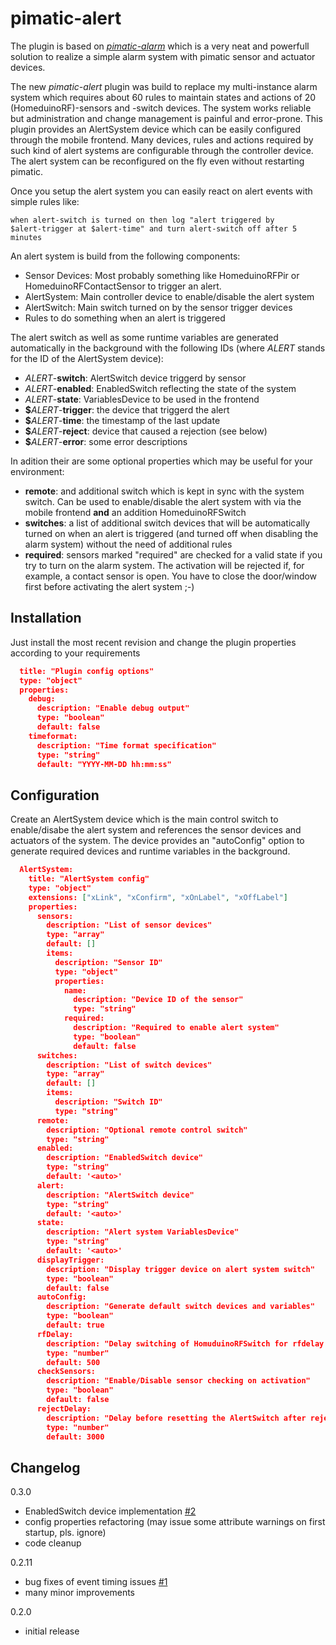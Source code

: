 pimatic-alert
=============
The plugin is based on [_pimatic-alarm_](https://github.com/michbeck100/pimatic-alarm) which is a very neat and powerfull solution
to realize a simple alarm system with pimatic sensor and actuator devices.

The new _pimatic-alert_ plugin was build to replace my multi-instance
alarm system which requires about 60 rules to maintain states and
actions of 20 (HomeduinoRF)-sensors and -switch devices. The system
works reliable but administration and change management is painful and
error-prone. This plugin provides an AlertSystem device which can be
easily configured through the mobile frontend. Many devices, rules and
actions required by such kind of alert systems are configurable through
the controller device. The alert system can be reconfigured on the fly
even without restarting pimatic.

Once you setup the alert system you can easily react on alert events
with simple rules like:

```
when alert-switch is turned on then log "alert triggered by
$alert-trigger at $alert-time" and turn alert-switch off after 5 minutes
```
An alert system is build from the following components:

- Sensor Devices: Most probably something like HomeduinoRFPir or
  HomeduinoRFContactSensor to trigger an alert.
- AlertSystem: Main controller device to enable/disable the alert system
- AlertSwitch: Main switch turned on by the sensor trigger devices
- Rules to do something when an alert is triggered

The alert switch as well as some runtime variables are generated
automatically in the background with the following IDs (where _ALERT_
stands for the ID of the AlertSystem device):

- _ALERT_-**switch**: AlertSwitch device triggerd by sensor
- _ALERT_-**enabled**: EnabledSwitch reflecting the state of the system
- _ALERT_-**state**: VariablesDevice to be used in the frontend
- **$**_ALERT_-**trigger**: the device that triggerd the alert
- **$**_ALERT_-**time**: the timestamp of the last update
- **$**_ALERT_-**reject**: device that caused a rejection (see below)
- **$**_ALERT_-**error**: some error descriptions

In adition their are some optional properties which may be useful for
your environment:

- **remote**: and additional switch which is kept in sync with the system
  switch. Can be used to enable/disable the alert system with via the
  mobile frontend **and** an addition HomeduinoRFSwitch
- **switches**: a list of additional switch devices that will be
  automatically turned on when an alert is triggered (and turned off
  when disabling the alarm system) without the need of additional rules
- **required**: sensors marked "required" are checked for a valid state if
  you try to turn on the alarm system. The activation will be rejected
  if, for example, a contact sensor is open. You have to close the
  door/window first before activating the alert system ;-)


Installation
------------
Just install the most recent revision and change the plugin properties
according to your requirements

```json
  title: "Plugin config options"
  type: "object"
  properties:
    debug:
      description: "Enable debug output"
      type: "boolean"
      default: false
    timeformat:
      description: "Time format specification"
      type: "string"
      default: "YYYY-MM-DD hh:mm:ss"
```

Configuration
-------------
Create an AlertSystem device which is the main control switch to
enable/disabe the alert system and references the sensor devices and
actuators of the system. The device provides an "autoConfig" option to
generate required devices and runtime variables in the background.

```json
  AlertSystem:
    title: "AlertSystem config"
    type: "object"
    extensions: ["xLink", "xConfirm", "xOnLabel", "xOffLabel"]
    properties:
      sensors:
        description: "List of sensor devices"
        type: "array"
        default: []
        items:
          description: "Sensor ID"
          type: "object"
          properties:
            name:
              description: "Device ID of the sensor"
              type: "string"
            required:
              description: "Required to enable alert system"
              type: "boolean"
              default: false
      switches:
        description: "List of switch devices"
        type: "array"
        default: []
        items:
          description: "Switch ID"
          type: "string"
      remote:
        description: "Optional remote control switch"
        type: "string"
      enabled:
        description: "EnabledSwitch device"
        type: "string"
        default: '<auto>'
      alert:
        description: "AlertSwitch device"
        type: "string"
        default: '<auto>'
      state:
        description: "Alert system VariablesDevice"
        type: "string"
        default: '<auto>'
      displayTrigger:
        description: "Display trigger device on alert system switch"
        type: "boolean"
        default: false
      autoConfig:
        description: "Generate default switch devices and variables"
        type: "boolean"
        default: true
      rfDelay:
        description: "Delay switching of HomuduinoRFSwitch for rfdelay ms"
        type: "number"
        default: 500
      checkSensors:
        description: "Enable/Disable sensor checking on activation"
        type: "boolean"
        default: false
      rejectDelay:
        description: "Delay before resetting the AlertSwitch after rejection"
        type: "number"
        default: 3000
```

Changelog
---------

0.3.0

- EnabledSwitch device implementation [#2](https://github.com/bstrebel/pimatic-alert/issues/2)
- config properties refactoring (may issue some attribute warnings on
  first startup, pls. ignore)
- code cleanup

0.2.11

- bug fixes of event timing issues [#1](https://github.com/bstrebel/pimatic-alert/issues/1)
- many minor improvements

0.2.0

- initial release